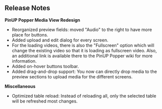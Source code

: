 ## Release Notes

**PinUP Popper Media View Redesign**

- Reorganized preview fields: moved "Audio" to the right to have more place for buttons.
- Added upload and edit dialog for every screen.
- For the loading videos, there is also the "Fullscreen" option which will change the existing video so that it is loading as fullscreen video. Also, an additional link is available there to the PinUP Popper wiki for more information.
- Added on-hover buttons toolbar.
- Added drag-and-drop support: You now can directly drop media to the preview sections to upload media for the different screens.

**Miscellaneous**

- Optimized table reload: Instead of reloading all, only the selected table will be refreshed most changes. 